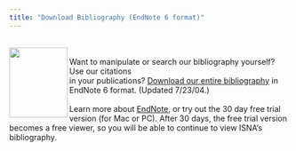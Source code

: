 ```yaml
---
title: "Download Bibliography (EndNote 6 format)"
---
```


<A HREF="http://www.endnote.com/"><br><IMG SRC="/img/books/endnote.gif" WIDTH="105" HEIGHT="126" ALIGN="left" NATURALSIZEFLAG="3" BORDER="0" /></A><br>Want to manipulate or search our bibliography yourself? Use our citations<br>in your publications? <A HREF="/library/ISNA_bibliography.enl.zip">Download our entire bibliography</A> in EndNote 6 format. (Updated 7/23/04.)<br><br>Learn more about <A HREF="http://www.endnote.com/">EndNote</A>, or try out the 30 day free trial version (for Mac or PC). After 30 days, the free trial version becomes a free viewer, so you will be able to continue to view <span class="caps">ISNA</span>&#8217;s bibliography.